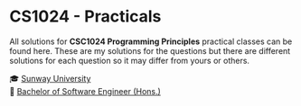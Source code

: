 # CS1024 - Practicals

All solutions for **CSC1024 Programming Principles** practical classes can be found here. These are my solutions for the questions but there are different solutions for each question so it may differ from yours or others.

🎓 [Sunway University](https://sunwayuniversity.edu.my/)\
📜 [Bachelor of Software Engineer (Hons.)](https://sunwayuniversity.edu.my/school-of-engineering-technology/courses/bachelor-of-software-engineering-hons)
